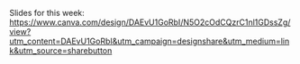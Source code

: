 Slides for this week: https://www.canva.com/design/DAEvU1GoRbI/N5O2cOdCQzrC1nl1GDssZg/view?utm_content=DAEvU1GoRbI&utm_campaign=designshare&utm_medium=link&utm_source=sharebutton